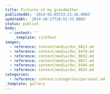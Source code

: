 ```yaml
---
title: Pictures of my grandmother
publishedAt: '2014-03-05T23:21:36.000Z'
updatedAt: '2014-10-17T18:52:33.000Z'
status: publish
body:
  - content: ''
    _template: richText
images:
  - reference: content/media/dsc_0623.md
  - reference: content/media/dsc_0470.md
  - reference: content/media/dsc_0652.md
  - reference: content/media/dsc_0627.md
  - reference: content/media/dsc_0344.md
  - reference: content/media/dsc_0025.md
categories:
  - reference: content/categories/personal.md
_template: gallery
---
```



